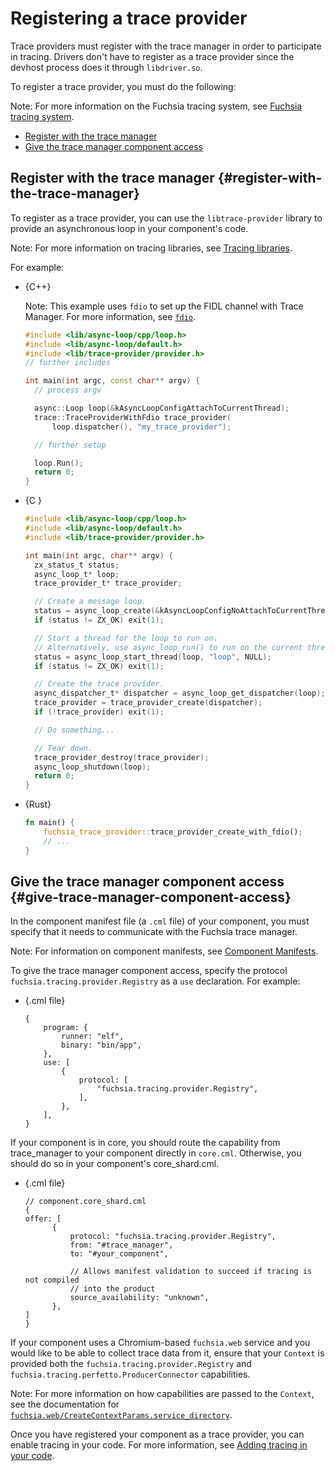 # Registering a trace provider

Trace providers must register with the trace manager in order
to participate in tracing. Drivers don't have to register as a trace provider
since the devhost process does it through `libdriver.so`.

To register a trace provider, you must do the following:

Note: For more information on the Fuchsia tracing system, see
[Fuchsia tracing system](/docs/concepts/kernel/tracing-system.md).

* [Register with the trace manager](#register-with-the-trace-manager)
* [Give the trace manager component access](#give-trace-manager-component-access)

## Register with the trace manager {#register-with-the-trace-manager}

To register as a trace provider, you can use the `libtrace-provider` library
to provide an asynchronous loop in your component's code.

Note: For more information on tracing libraries, see
[Tracing libraries](/docs/reference/tracing/libraries.md).

For example:

* {C++}

  Note: This example uses `fdio` to set up the FIDL channel with Trace Manager. For
  more information, see
  [`fdio`](/docs/concepts/filesystems/life_of_an_open.md#fdio).

  ```cpp
  #include <lib/async-loop/cpp/loop.h>
  #include <lib/async-loop/default.h>
  #include <lib/trace-provider/provider.h>
  // further includes

  int main(int argc, const char** argv) {
    // process argv

    async::Loop loop(&kAsyncLoopConfigAttachToCurrentThread);
    trace::TraceProviderWithFdio trace_provider(
        loop.dispatcher(), "my_trace_provider");

    // further setup

    loop.Run();
    return 0;
  }
  ```

* {C }

  ```c
  #include <lib/async-loop/cpp/loop.h>
  #include <lib/async-loop/default.h>
  #include <lib/trace-provider/provider.h>

  int main(int argc, char** argv) {
    zx_status_t status;
    async_loop_t* loop;
    trace_provider_t* trace_provider;

    // Create a message loop.
    status = async_loop_create(&kAsyncLoopConfigNoAttachToCurrentThread, &loop);
    if (status != ZX_OK) exit(1);

    // Start a thread for the loop to run on.
    // Alternatively, use async_loop_run() to run on the current thread.
    status = async_loop_start_thread(loop, "loop", NULL);
    if (status != ZX_OK) exit(1);

    // Create the trace provider.
    async_dispatcher_t* dispatcher = async_loop_get_dispatcher(loop);
    trace_provider = trace_provider_create(dispatcher);
    if (!trace_provider) exit(1);

    // Do something...

    // Tear down.
    trace_provider_destroy(trace_provider);
    async_loop_shutdown(loop);
    return 0;
  }
  ```

* {Rust}

  ```rust
  fn main() {
      fuchsia_trace_provider::trace_provider_create_with_fdio();
      // ...
  }
  ```

## Give the trace manager component access {#give-trace-manager-component-access}

In the component manifest file (a `.cml` file) of your component, you must
specify that it needs to communicate with the Fuchsia trace manager.

Note: For information on component manifests, see
[Component Manifests](/docs/concepts/components/v2/component_manifests.md).

To give the trace manager component access, specify
the protocol `fuchsia.tracing.provider.Registry` as a `use` declaration. For
example:

* {.cml file}

  ```json5
  {
      program: {
          runner: "elf",
          binary: "bin/app",
      },
      use: [
          {
              protocol: [
                  "fuchsia.tracing.provider.Registry",
              ],
          },
      ],
  }
  ```

If your component is in core, you should route the capability from
trace\_manager to your component directly in `core.cml`. Otherwise, you
should do so in your component's core\_shard.cml.

* {.cml file}

  ```json5
  // component.core_shard.cml
  {
  offer: [
        {
            protocol: "fuchsia.tracing.provider.Registry",
            from: "#trace_manager",
            to: "#your_component",

            // Allows manifest validation to succeed if tracing is not compiled
            // into the product
            source_availability: "unknown",
        },
  ]
  }
  ```

If your component uses a Chromium-based `fuchsia.web` service and you would like to be able to collect
trace data from it, ensure that your `Context` is provided both
the `fuchsia.tracing.provider.Registry` and `fuchsia.tracing.perfetto.ProducerConnector`
capabilities.

Note: For more information on how capabilities are passed to the `Context`, see the documentation for
[`fuchsia.web/CreateContextParams.service_directory`](https://fuchsia.dev/reference/fidl/fuchsia.web#CreateContextParams.service_directory).

Once you have registered your component as a trace provider, you can enable
tracing in your code. For more information, see
[Adding tracing in your code](/docs/development/tracing/tutorial/adding-tracing-in-code.md).
